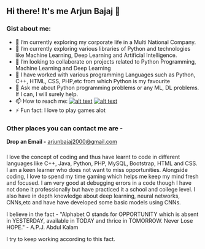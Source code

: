 ## Hi there! It's me Arjun Bajaj 👋

[1.1]: http://i.imgur.com/P3YfQoD.png (facebook icon with padding)
[2.1]: http://i.imgur.com/0o48UoR.png (github icon with padding)

[1]: https://www.facebook.com/profile.php?id=100009621166265
[2]: https://github.com/ArjunBajajAB

### Gist about me:

- 🔭 I’m currently exploring my corporate life in a Multi National Company.
- 🌱 I’m currently exploring various libraries of Python and technologies like Machine Learning, Deep Learning and Artificial Intelligence.
- 👯 I’m looking to collaborate on projects related to Python Programming, Machine Learning and Deep Learning
- 🤔 I have worked with various programming Languages such as Python, C++, HTML, CSS, PHP,etc from which Python is my favourite 
- 💬 Ask me about Python programming problems or any ML, DL problems. If I can, I will surely help.
- 📫 How to reach me: 
[![alt text][1.1]][1]
[![alt text][2.1]][2]
- ⚡ Fun fact: I love to play games alot

### Other places you can contact me are -
**Drop an Email -** arjunbajaj2000@gmail.com

###
I love the concept of coding and thus have learnt to code in different languages like C++, Java, Python, PHP, MySQL, Bootstrap, HTML and CSS. I am a keen learner who does not want to miss opportunities. Alongside coding, I love to spend my time gaming which helps me keep my mind fresh and focused. I am very good at debugging errors in a code though I have not done it professionally but have practiced it a school and college level. I also have in depth knowledge about deep learning, neural networks, CNNs,etc and have have developed some basic models using CNNs. 

I believe in the fact - 
"Alphabet O stands for OPPORTUNITY which is absent in YESTERDAY, available in TODAY and thrice in TOMORROW. Never Lose HOPE."
                                                                                                        - A.P.J. Abdul Kalam

I try to keep working according to this fact.
